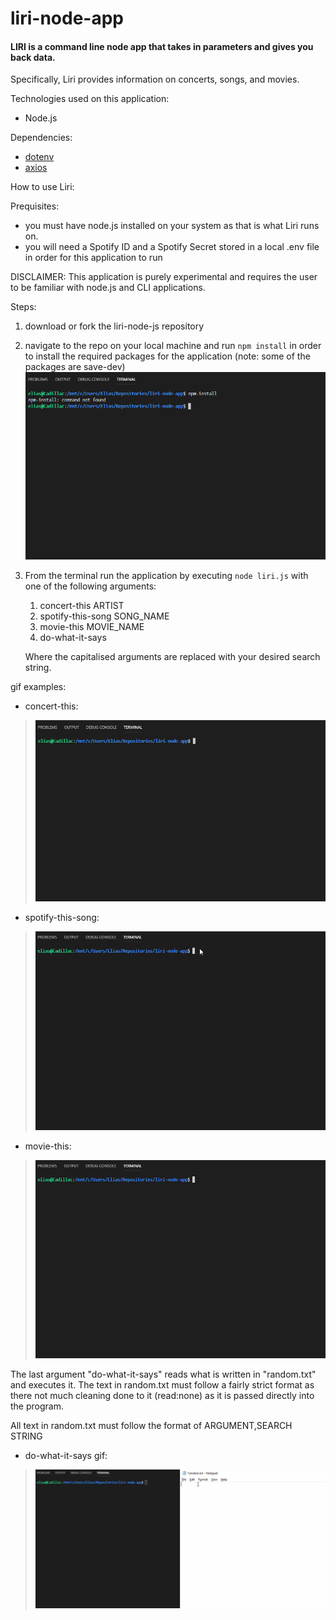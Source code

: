 # liri-node-app
#### LIRI is a command line node app that takes in parameters and gives you back data.

Specifically, Liri provides information on concerts, songs, and movies.

Technologies used on this application:

* Node.js

Dependencies:
* [dotenv](https://www.npmjs.com/package/dotenv)
* [axios](https://www.npmjs.com/package/axios)

How to use Liri:

Prequisites: 
* you must have node.js installed on your system as that is what Liri runs on.
* you will need a Spotify ID and a Spotify Secret stored in a local .env file in order for this application to run

DISCLAIMER:
This application is purely experimental and requires the user to be familiar with node.js and CLI applications.

Steps:

1. download or fork the liri-node-js repository
2. navigate to the repo on your local machine and run `npm install` in order to install the required packages for the application (note: some of the packages are save-dev)
![npm install gif](./media/npm_install.gif)
3. From the terminal run the application by executing `node liri.js` with one of the following arguments:
    1. concert-this ARTIST
    2. spotify-this-song SONG_NAME
    3. movie-this MOVIE_NAME
    4. do-what-it-says

    Where the capitalised arguments are replaced with your desired search string.

gif examples:
* concert-this:
>![concert-this gif](./media/concert_this.gif)

* spotify-this-song:
>![spotify-this-song gif](./media/spotify_this_song.gif)

* movie-this:
>![movie-this gif](./media/movie_this.gif)

The last argument "do-what-it-says" reads what is written in "random.txt" and executes it. The text in random.txt must follow a fairly strict format as there not much cleaning done to it (read:none) as it is passed directly into the program.

All text in random.txt must follow the format of ARGUMENT,SEARCH STRING

* do-what-it-says gif:
>![do-what-it-says gif](./media/do_what_it_says.gif)



